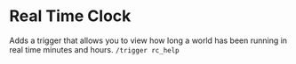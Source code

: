 # Real Time Clock

Adds a trigger that allows you to view how long a world has been running in real time minutes and hours. `/trigger rc_help`
